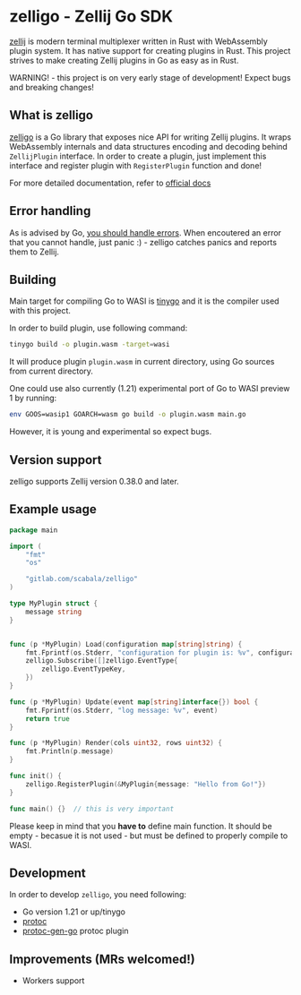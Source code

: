 # zelligo - Zellij Go SDK

[zellij](https://zellij.dev/) is modern terminal multiplexer written in Rust with WebAssembly plugin system. It has native support for creating plugins in Rust. This project strives to make creating Zellij plugins in Go as easy as in Rust.

WARNING! - this project is on very early stage of development! Expect bugs and breaking changes!

## What is zelligo

[zelligo]() is a Go library that exposes nice API for writing Zellij plugins. It wraps WebAssembly internals and data structures encoding and decoding behind `ZellijPlugin` interface.
In order to create a plugin, just implement this interface and register plugin with `RegisterPlugin` function and done!

For more detailed documentation, refer to [official docs](https://zellij.dev/documentation/plugins.html)

## Error handling

As is advised by Go, [you should handle errors](https://go.dev/doc/tutorial/handle-errors). When encoutered an error that you cannot handle, just panic :) - zelligo catches panics and reports them to Zellij.

## Building

Main target for compiling Go to WASI is [tinygo](https://tinygo.org/) and it is the compiler used with this project.

In order to build plugin, use following command:

```bash
tinygo build -o plugin.wasm -target=wasi
```

It will produce plugin `plugin.wasm` in current directory, using Go sources from current directory.

One could use also currently (1.21) experimental port of Go to WASI preview 1 by running:

```bash
env GOOS=wasip1 GOARCH=wasm go build -o plugin.wasm main.go
```

However, it is young and experimental so expect bugs.

## Version support

zelligo supports Zellij version 0.38.0 and later.

## Example usage

```go
package main

import (
	"fmt"
	"os"

	"gitlab.com/scabala/zelligo"
)

type MyPlugin struct {
	message string
}


func (p *MyPlugin) Load(configuration map[string]string) {
	fmt.Fprintf(os.Stderr, "configuration for plugin is: %v", configuration)
	zelligo.Subscribe([]zelligo.EventType{
		zelligo.EventTypeKey,
	})
}

func (p *MyPlugin) Update(event map[string]interface{}) bool {
	fmt.Fprintf(os.Stderr, "log message: %v", event)
	return true
}

func (p *MyPlugin) Render(cols uint32, rows uint32) {
	fmt.Println(p.message)
}

func init() {
	zelligo.RegisterPlugin(&MyPlugin{message: "Hello from Go!"})
}

func main() {}  // this is very important
```

Please keep in mind that you **have to** define main function. It should be empty - 
becasue it is not used - but must be defined to properly compile to WASI.

## Development

In order to develop `zelligo`, you need following:

- Go version 1.21 or up/tinygo
- [protoc](https://github.com/protocolbuffers/protobuf#protobuf-compiler-installation)
- [protoc-gen-go](https://github.com/golang/protobuf) protoc plugin

## Improvements (MRs welcomed!)

 - Workers support

